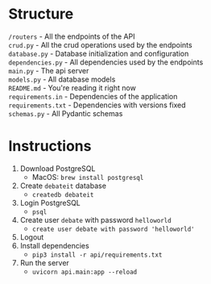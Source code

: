 # Structure
`/routers` - All the endpoints of the API\
`crud.py` - All the crud operations used by the endpoints\
`database.py` - Database initialization and configuration\
`dependencies.py` - All dependencies used by the endpoints\
`main.py` - The api server\
`models.py` - All database models\
`README.md` - You're reading it right now\
`requirements.in` - Dependencies of the application\
`requirements.txt` - Dependencies with versions fixed\
`schemas.py` - All Pydantic schemas

# Instructions
1. Download PostgreSQL
   - MacOS: `brew install postgresql`
2. Create `debateit` database
   - `createdb debateit`
3. Login PostgreSQL
   - `psql`
4. Create user `debate` with password `helloworld`
   - `create user debate with password 'helloworld'`
5. Logout
6. Install dependencies
   - `pip3 install -r api/requirements.txt`
7. Run the server
   - `uvicorn api.main:app --reload`